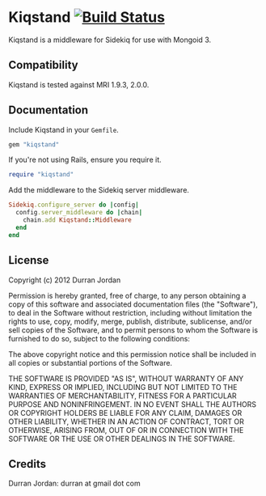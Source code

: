 Kiqstand [![Build Status](https://secure.travis-ci.org/mongoid/kiqstand.png?branch=master&.png)](http://travis-ci.org/mongoid/kiqstand)
========

Kiqstand is a middleware for Sidekiq for use with Mongoid 3.

Compatibility
-------------

Kiqstand is tested against MRI 1.9.3, 2.0.0.

Documentation
-------------

Include Kiqstand in your `Gemfile`.

```ruby
gem "kiqstand"
```

If you're not using Rails, ensure you require it.

```ruby
require "kiqstand"
```

Add the middleware to the Sidekiq server middleware.

```ruby
Sidekiq.configure_server do |config|
  config.server_middleware do |chain|
    chain.add Kiqstand::Middleware
  end
end
```

License
-------

Copyright (c) 2012 Durran Jordan

Permission is hereby granted, free of charge, to any person obtaining
a copy of this software and associated documentation files (the
"Software"), to deal in the Software without restriction, including
without limitation the rights to use, copy, modify, merge, publish,
distribute, sublicense, and/or sell copies of the Software, and to
permit persons to whom the Software is furnished to do so, subject to
the following conditions:

The above copyright notice and this permission notice shall be
included in all copies or substantial portions of the Software.

THE SOFTWARE IS PROVIDED "AS IS", WITHOUT WARRANTY OF ANY KIND,
EXPRESS OR IMPLIED, INCLUDING BUT NOT LIMITED TO THE WARRANTIES OF
MERCHANTABILITY, FITNESS FOR A PARTICULAR PURPOSE AND
NONINFRINGEMENT. IN NO EVENT SHALL THE AUTHORS OR COPYRIGHT HOLDERS BE
LIABLE FOR ANY CLAIM, DAMAGES OR OTHER LIABILITY, WHETHER IN AN ACTION
OF CONTRACT, TORT OR OTHERWISE, ARISING FROM, OUT OF OR IN CONNECTION
WITH THE SOFTWARE OR THE USE OR OTHER DEALINGS IN THE SOFTWARE.

Credits
-------

Durran Jordan: durran at gmail dot com

